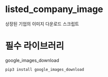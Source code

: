 # listed_company_image
상장된 기업의 이미지 다운로드 스크립트


# 필수 라이브러리
google_images_download
```
pip3 install google_images_download
```